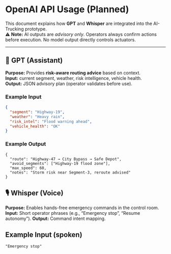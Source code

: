 # OpenAI API Usage (Planned)

This document explains how **GPT** and **Whisper** are integrated into the AI-Trucking prototype.  
⚠️ **Note:** AI outputs are *advisory only*. Operators always confirm actions before execution. No model output directly controls actuators.

---

## 🧠 GPT (Assistant)

**Purpose:** Provides **risk-aware routing advice** based on context.  
**Input:** current segment, weather, risk intelligence, vehicle health.  
**Output:** JSON advisory plan (operator validates before use).

### Example Input
```json
{
  "segment": "Highway-19",
  "weather": "Heavy rain",
  "risk_intel": "Flood warning ahead",
  "vehicle_health": "OK"
}
```
### Example Output
```
{
  "route": "Highway-47 → City Bypass → Safe Depot",
  "avoid_segments": ["Highway-19 flood zone"],
  "max_speed": 60,
  "notes": "Storm risk near Segment-3, reroute advised"
}
```
## 🎙️ Whisper (Voice)

**Purpose:** Enables hands-free emergency commands in the control room.  
**Input:** Short operator phrases (e.g., “Emergency stop”, “Resume autonomy”).
**Output:** Command intent mapping.


## Example Input (spoken)
```
"Emergency stop"
```

